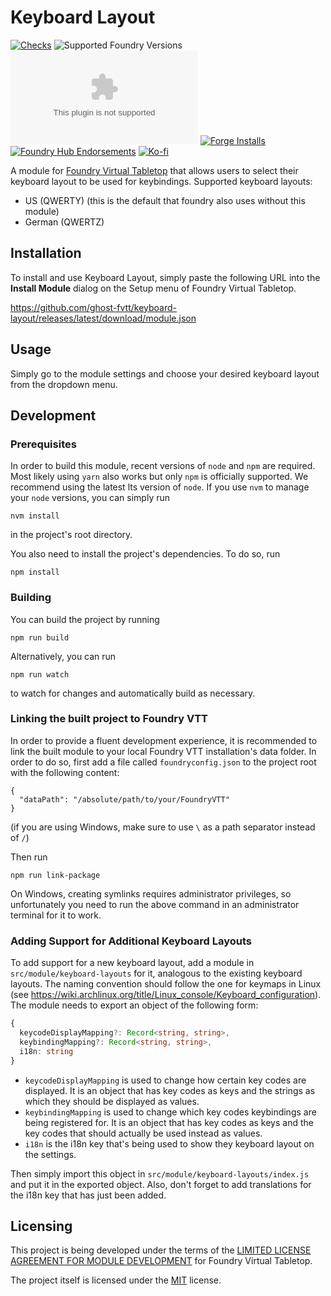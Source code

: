 # Keyboard Layout

[![Checks](https://github.com/ghost-fvtt/keyboard-layout/workflows/Checks/badge.svg)](https://github.com/ghost-fvtt/keyboard-layout/actions)
![Supported Foundry Versions](https://img.shields.io/endpoint?url=https://foundryshields.com/version?url=https://raw.githubusercontent.com/ghost-fvtt/keyboard-layout/master/src/module.json)
![Latest Release Download Count](https://img.shields.io/github/downloads/ghost-fvtt/keyboard-layout/latest/module.zip)
[![Forge Installs](https://img.shields.io/badge/dynamic/json?label=Forge%20Installs&query=package.installs&suffix=%25&url=https%3A%2F%2Fforge-vtt.com%2Fapi%2Fbazaar%2Fpackage%2Fkeyboard-layout&colorB=4aa94a)](https://forge-vtt.com/bazaar#package=keyboard-layout)
[![Foundry Hub Endorsements](https://img.shields.io/endpoint?logoColor=white&url=https%3A%2F%2Fwww.foundryvtt-hub.com%2Fwp-json%2Fhubapi%2Fv1%2Fpackage%2Fkeyboard-layout%2Fshield%2Fendorsements)](https://www.foundryvtt-hub.com/package/keyboard-layout/)
[![Ko-fi](https://img.shields.io/badge/Ko--fi-ghostfvtt-00B9FE?logo=kofi)](https://ko-fi.com/ghostfvtt)

A module for [Foundry Virtual Tabletop] that allows users to select their
keyboard layout to be used for keybindings. Supported keyboard layouts:

* US (QWERTY) (this is the default that foundry also uses without this module)
* German (QWERTZ)

## Installation

To install and use Keyboard Layout, simply paste the following URL into the
**Install Module** dialog on the Setup menu of Foundry Virtual Tabletop.

https://github.com/ghost-fvtt/keyboard-layout/releases/latest/download/module.json

## Usage

Simply go to the module settings and choose your desired keyboard layout from
the dropdown menu.

## Development

### Prerequisites

In order to build this module, recent versions of `node` and `npm` are
required. Most likely using `yarn` also works but only `npm` is officially
supported. We recommend using the latest lts version of `node`. If you use `nvm`
to manage your `node` versions, you can simply run

```
nvm install
```

in the project's root directory.

You also need to install the project's dependencies. To do so, run

```
npm install
```

### Building

You can build the project by running

```
npm run build
```

Alternatively, you can run

```
npm run watch
```

to watch for changes and automatically build as necessary.

### Linking the built project to Foundry VTT

In order to provide a fluent development experience, it is recommended to link
the built module to your local Foundry VTT installation's data folder. In
order to do so, first add a file called `foundryconfig.json` to the project root
with the following content:

```
{
  "dataPath": "/absolute/path/to/your/FoundryVTT"
}
```

(if you are using Windows, make sure to use `\` as a path separator instead of
`/`)

Then run

```
npm run link-package
```

On Windows, creating symlinks requires administrator privileges, so
unfortunately you need to run the above command in an administrator terminal for
it to work.

### Adding Support for Additional Keyboard Layouts

To add support for a new keyboard layout, add a module in
`src/module/keyboard-layouts` for it, analogous to the existing keyboard
layouts. The naming convention should follow the one for keymaps in Linux
(see https://wiki.archlinux.org/title/Linux_console/Keyboard_configuration).
The module needs to export an object of the following form:

```ts
{
  keycodeDisplayMapping?: Record<string, string>,
  keybindingMapping?: Record<string, string>,
  i18n: string
}
```

* `keycodeDisplayMapping` is used to change how certain key codes are
  displayed. It is an object that has key codes as keys and the strings as which
  they should be displayed as values.
* `keybindingMapping` is used to change which key codes keybindings are being
  registered for. It is an object that has key codes as keys and the key codes
  that should actually be used instead as values.
* `i18n` is the i18n key that's being used to show they keyboard layout on the
  settings.

Then simply import this object in `src/module/keyboard-layouts/index.js` and put
it in the exported object. Also, don't forget to add translations for the i18n
key that has just been added.

## Licensing

This project is being developed under the terms of the
[LIMITED LICENSE AGREEMENT FOR MODULE DEVELOPMENT] for Foundry Virtual Tabletop.

The project itself is licensed under the [MIT] license.

[Foundry Virtual Tabletop]: https://foundryvtt.com/
[LIMITED LICENSE AGREEMENT FOR MODULE DEVELOPMENT]: https://foundryvtt.com/article/license/
[MIT]: LICENSE.md
